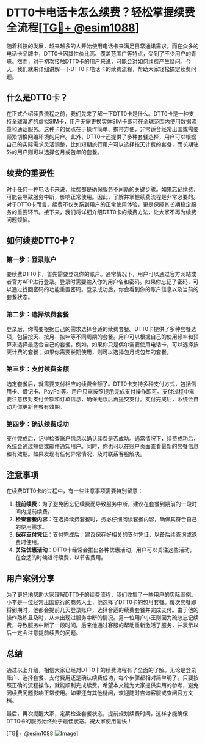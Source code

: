 # DTT0卡电话卡怎么续费？轻松掌握续费全流程[[TG💪+ @esim1088](https://t.me/s/esim1088)]

随着科技的发展，越来越多的人开始使用电话卡来满足日常通讯需求。而在众多的电话卡品牌中，DTT0卡因其性价比高、覆盖范围广等特点，受到了不少用户的青睐。然而，对于初次接触DTT0卡的用户来说，可能会对如何续费产生疑问。今天，我们就来详细讲解一下DTT0卡电话卡的续费流程，帮助大家轻松搞定续费问题。

## 什么是DTT0卡？

在正式介绍续费流程之前，我们先来了解一下DTT0卡是什么。DTT0卡是一种支持全球漫游的虚拟SIM卡，用户无需更换实体SIM卡即可在全球范围内使用数据流量和通话服务。这种卡的优点在于操作简单、携带方便，非常适合经常出国或需要频繁切换网络环境的用户。此外，DTT0卡还提供了多种套餐选择，用户可以根据自己的实际需求灵活调整，比如短期旅行用户可以选择按天计费的套餐，而长期驻外的用户则可以选择包月或包年的套餐。

## 续费的重要性

对于任何一种电话卡来说，续费都是确保服务不间断的关键步骤。如果忘记续费，可能会导致服务中断，影响正常使用。因此，了解并掌握续费流程是非常必要的。对于DTT0卡而言，续费不仅关系到用户的正常使用体验，更是保障其长期稳定服务的重要环节。接下来，我们将详细介绍DTT0卡的续费方法，让大家不再为续费问题烦恼。

## 如何续费DTT0卡？

### 第一步：登录账户

要续费DTT0卡，首先需要登录你的账户。通常情况下，用户可以通过官方网站或者官方APP进行登录。登录时需要输入你的用户名和密码。如果你忘记了密码，可以通过找回密码的功能重置密码。登录成功后，你会看到你的账户信息以及当前的套餐状态。

### 第二步：选择续费套餐

登录后，你需要根据自己的需求选择合适的续费套餐。DTT0卡提供了多种套餐选项，包括按天、按月、按年等不同周期的套餐。用户可以根据自己的使用频率和预算来选择最适合自己的套餐。例如，如果你只是偶尔需要使用电话卡，可以选择按天计费的套餐；如果你需要长期使用，则可以选择包月或包年的套餐。

### 第三步：支付续费金额

选定套餐后，就需要支付相应的续费金额了。DTT0卡支持多种支付方式，包括信用卡、借记卡、PayPal等。用户只需按照提示完成支付操作即可。支付过程中需要注意核对支付金额和订单信息，确保无误后再提交支付。支付完成后，系统会自动为你更新套餐有效期。

### 第四步：确认续费成功

支付完成后，记得检查账户信息以确认续费是否成功。通常情况下，续费成功后，系统会通过短信或邮件通知用户。同时，你也可以在账户页面查看最新的套餐信息和有效期。如果发现有任何异常情况，及时联系客服解决。

## 注意事项

在续费DTT0卡的过程中，有一些注意事项需要特别留意：

1. **提前续费**：为了避免因忘记续费而导致服务中断，建议在套餐到期前的一段时间内提前续费。
2. **检查套餐内容**：在选择续费套餐时，务必仔细阅读套餐内容，确保其符合自己的使用需求。
3. **保存支付凭证**：支付完成后，建议保存好相关的支付凭证，以备后续查询或退费时使用。
4. **关注优惠活动**：DTT0卡经常会推出各种优惠活动，用户可以关注这些活动，在合适的时候进行续费，以节省费用。

## 用户案例分享

为了更好地帮助大家理解DTT0卡的续费流程，我们收集了一些用户的实际案例。小李是一位经常出国旅行的商务人士，他选择了DTT0卡的包月套餐。每次套餐即将到期时，他都会提前几天登录账户，选择合适的续费套餐并完成支付。由于他的操作熟练且及时，从未出现过服务中断的情况。另一位用户小王则因为疏忽忘记续费，导致服务中断了一段时间。后来他通过客服的帮助重新激活了服务，并表示以后一定会注意提前续费的问题。

## 总结

通过以上介绍，相信大家已经对DTT0卡的续费流程有了全面的了解。无论是登录账户、选择套餐、支付费用还是确认续费成功，每个步骤都相对简单明了。只要按照正确的流程操作，就能顺利完成续费。希望本文能为大家提供实用的参考，避免因续费问题影响正常使用。如果还有其他疑问，欢迎随时咨询客服或查阅官方文档。

最后，再次提醒大家，定期检查套餐状态，提前规划续费时间，这样才能确保DTT0卡的服务始终处于最佳状态。祝大家使用愉快！

[[TG💪+ @esim1088](https://t.me/s/esim1088) ![Image](https://i.postimg.cc/4NQfJmqS/Snipaste-2025-05-13-00-14-12.png)]